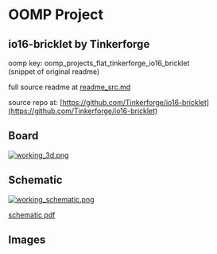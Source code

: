 # OOMP Project  
## io16-bricklet  by Tinkerforge  
  
oomp key: oomp_projects_flat_tinkerforge_io16_bricklet  
(snippet of original readme)  
  
  
  full source readme at [readme_src.md](readme_src.md)  
  
source repo at: [https://github.com/Tinkerforge/io16-bricklet](https://github.com/Tinkerforge/io16-bricklet)  
## Board  
  
[![working_3d.png](working_3d_600.png)](working_3d.png)  
## Schematic  
  
[![working_schematic.png](working_schematic_600.png)](working_schematic.png)  
  
[schematic pdf](working_schematic.pdf)  
## Images  
